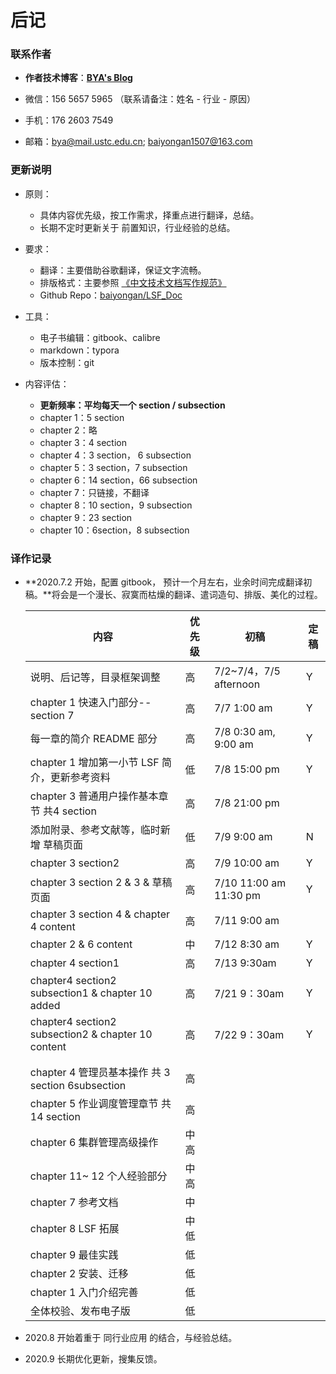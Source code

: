 # 后记

### 联系作者

- **作者技术博客**：[**BYA's Blog**](http://bya.cool)
- 微信：156 5657 5965 （联系请备注：姓名 - 行业 - 原因）

- 手机：176 2603 7549
- 邮箱：bya@mail.ustc.edu.cn;   baiyongan1507@163.com



### 更新说明

- 原则：

  - 具体内容优先级，按工作需求，择重点进行翻译，总结。
  - 长期不定时更新关于 前置知识，行业经验的总结。

- 要求：

  - 翻译：主要借助谷歌翻译，保证文字流畅。
  - 排版格式：主要参照 [《中文技术文档写作规范》](https://github.com/ruanyf/document-style-guide)
  - Github Repo：[baiyongan/LSF_Doc](https://github.com/baiyongan/LSF_Doc)

- 工具：

  - 电子书编辑：gitbook、calibre
  - markdown：typora
  - 版本控制：git

- 内容评估：

  - **更新频率：平均每天一个 section / subsection**
  - chapter 1：5 section
  - chapter 2：略
  - chapter 3：4 section 
  - chapter 4：3 section， 6 subsection
  - chapter 5：3 section，7 subsection
  - chapter 6：14 section，66 subsection
  - chapter 7：只链接，不翻译
  - chapter 8：10 section，9 subsection
  - chapter 9：23 section
  - chapter 10：6section，8 subsection
  
  

### 译作记录

- **2020.7.2 开始，配置 gitbook， 预计一个月左右，业余时间完成翻译初稿。**将会是一个漫长、寂寞而枯燥的翻译、遣词造句、排版、美化的过程。
  
  | 内容                                               | 优先级 | 初稿                   | 定稿 |
  | -------------------------------------------------- | ------ | ---------------------- | ---- |
  | 说明、后记等，目录框架调整                         | 高     | 7/2~7/4，7/5 afternoon | Y    |
  | chapter 1 快速入门部分--section 7                  | 高     | 7/7 1:00 am            | Y    |
  | 每一章的简介 README 部分                           | 高     | 7/8 0:30 am, 9:00 am   | Y    |
  | chapter 1 增加第一小节 LSF 简介，更新参考资料      | 低     | 7/8 15:00 pm           | Y    |
  | chapter 3 普通用户操作基本章节 共4 section         | 高     | 7/8 21:00 pm           |      |
  | 添加附录、参考文献等，临时新增 草稿页面            | 低     | 7/9 9:00 am            | N    |
  | chapter 3 section2                                 | 高     | 7/9 10:00 am           | Y    |
  | chapter 3 section 2 & 3 & 草稿页面                 | 高     | 7/10 11:00 am 11:30 pm | Y    |
  | chapter 3 section 4 & chapter 4 content            | 高     | 7/11 9:00 am           |      |
  | chapter 2 & 6 content                              | 中     | 7/12 8:30 am           | Y    |
  | chapter 4 section1                                 | 高     | 7/13 9:30am            | Y    |
  | chapter4 section2 subsection1 & chapter 10 added   | 高     | 7/21 9：30am           | Y    |
  | chapter4 section2 subsection2 & chapter 10 content | 高     | 7/22 9：30am           | Y    |
  |                                                    |        |                        |      |
  |                                                    |        |                        |      |
  | chapter 4 管理员基本操作 共 3 section 6subsection  | 高     |                        |      |
  | chapter 5 作业调度管理章节 共 14 section           | 高     |                        |      |
  | chapter 6 集群管理高级操作                         | 中高   |                        |      |
  | chapter 11~ 12 个人经验部分                        | 中高   |                        |      |
  | chapter 7 参考文档                                 | 中     |                        |      |
  | chapter 8 LSF 拓展                                 | 中低   |                        |      |
  | chapter 9 最佳实践                                 | 低     |                        |      |
  | chapter 2 安装、迁移                               | 低     |                        |      |
  | chapter 1 入门介绍完善                             | 低     |                        |      |
  | 全体校验、发布电子版                               | 低     |                        |      |
  



- 2020.8 开始着重于 同行业应用 的结合，与经验总结。
- 2020.9 长期优化更新，搜集反馈。



